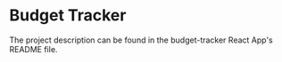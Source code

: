 # Budget Tracker
The project description can be found in the budget-tracker React App's README file.
